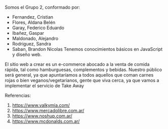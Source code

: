Somos el Grupo 2, conformado por:
- Fernandez, Cristian
- Flores, Aldana Belén
- Garay, Federico Eduardo
- Ibañez, Gaspar
- Maldonado, Alejandro
- Rodriguez, Sandra
- Saban, Brandon Nicolas
Tenemos conocimientos básicos en JavaScript y diseño web. 

El sitio web a crear es un e-commerce abocado a la venta de comida rápida, tal como hamburguesas, complementos y bebidas. Nuestro público será general, ya que apuntaríamos a todos aquellos que coman carnes rojas o bien veganos/vegetarianos, gente que viva cerca, ya que vamos a implementar el servicio de Take Away

Referencias: 
1. https://www.valkymia.com/
2. https://www.mercadolibre.com.ar/
3. https://www.noshup.com.ar/
4. https://www.mcdonalds.com.ar/
